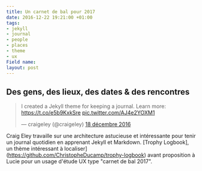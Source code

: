 ```yaml
---
title: Un carnet de bal pour 2017
date: 2016-12-22 19:21:00 +01:00
tags:
- jekyll
- journal
- people
- places
- theme
- ux
Field name: 
layout: post
---
```


## Des gens, des lieux, des dates & des rencontres  

<blockquote class="twitter-tweet" data-lang="fr"><p lang="en" dir="ltr">I created a Jekyll theme for keeping a journal. Learn more: <a href="https://t.co/e5b9KxkSre">https://t.co/e5b9KxkSre</a> <a href="https://t.co/AJ4e2YOXM1">pic.twitter.com/AJ4e2YOXM1</a></p>&mdash; craigeley (@craigeley) <a href="https://twitter.com/craigeley/status/810564628984037377">18 décembre 2016</a></blockquote>
<script async src="//platform.twitter.com/widgets.js" charset="utf-8"></script>

<span class="h-card">Craig Eley</span> travaille sur une architecture astucieuse et intéressante pour tenir un journal quotidien en apprenant Jekyll et Markdown. [Trophy Logbook], un thème intéressant à localiser](https://github.com/ChristopheDucamp/trophy-logbook) avant proposition à Lucie pour un usage d'étude UX type "carnet de bal 2017". 

